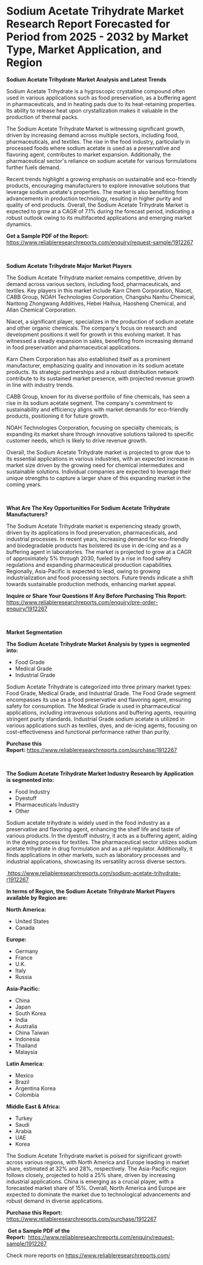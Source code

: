 <p><h1>Sodium Acetate Trihydrate Market Research Report Forecasted for Period from 2025 -  2032 by Market Type, Market Application, and Region</h1></p><p><strong>Sodium Acetate Trihydrate Market Analysis and Latest Trends</strong></p>
<p><p>Sodium Acetate Trihydrate is a hygroscopic crystalline compound often used in various applications such as food preservation, as a buffering agent in pharmaceuticals, and in heating pads due to its heat-retaining properties. Its ability to release heat upon crystallization makes it valuable in the production of thermal packs.</p><p>The Sodium Acetate Trihydrate Market is witnessing significant growth, driven by increasing demand across multiple sectors, including food, pharmaceuticals, and textiles. The rise in the food industry, particularly in processed foods where sodium acetate is used as a preservative and flavoring agent, contributes to market expansion. Additionally, the pharmaceutical sector's reliance on sodium acetate for various formulations further fuels demand. </p><p>Recent trends highlight a growing emphasis on sustainable and eco-friendly products, encouraging manufacturers to explore innovative solutions that leverage sodium acetate's properties. The market is also benefiting from advancements in production technology, resulting in higher purity and quality of end products. Overall, the Sodium Acetate Trihydrate Market is expected to grow at a CAGR of 7.1% during the forecast period, indicating a robust outlook owing to its multifaceted applications and emerging market dynamics.</p></p>
<p><strong>Get a Sample PDF of the Report:&nbsp;</strong> <a href="https://www.reliableresearchreports.com/enquiry/request-sample/1912267?utm_campaign=2286&utm_medium=2&utm_source=Github&utm_content=ia&utm_term=02042025&utm_id=sodium-acetate-trihydrate">https://www.reliableresearchreports.com/enquiry/request-sample/1912267</a></p>
<p>&nbsp;</p>
<p><strong>Sodium Acetate Trihydrate Major Market Players</strong></p>
<p><p>The Sodium Acetate Trihydrate market remains competitive, driven by demand across various sectors, including food, pharmaceuticals, and textiles. Key players in this market include Karn Chem Corporation, Niacet, CABB Group, NOAH Technologies Corporation, Changshu Nanhu Chemical, Nantong Zhongwang Additives, Hebei Haihua, Haosheng Chemical, and Allan Chemical Corporation.</p><p>Niacet, a significant player, specializes in the production of sodium acetate and other organic chemicals. The company's focus on research and development positions it well for growth in this evolving market. It has witnessed a steady expansion in sales, benefiting from increasing demand in food preservation and pharmaceutical applications.</p><p>Karn Chem Corporation has also established itself as a prominent manufacturer, emphasizing quality and innovation in its sodium acetate products. Its strategic partnerships and a robust distribution network contribute to its sustained market presence, with projected revenue growth in line with industry trends.</p><p>CABB Group, known for its diverse portfolio of fine chemicals, has seen a rise in its sodium acetate segment. The company's commitment to sustainability and efficiency aligns with market demands for eco-friendly products, positioning it for future growth.</p><p>NOAH Technologies Corporation, focusing on specialty chemicals, is expanding its market share through innovative solutions tailored to specific customer needs, which is likely to drive revenue growth.</p><p>Overall, the Sodium Acetate Trihydrate market is projected to grow due to its essential applications in various industries, with an expected increase in market size driven by the growing need for chemical intermediates and sustainable solutions. Individual companies are expected to leverage their unique strengths to capture a larger share of this expanding market in the coming years.</p></p>
<p>&nbsp;</p>
<p><strong>What Are The Key Opportunities For Sodium Acetate Trihydrate Manufacturers?</strong></p>
<p><p>The Sodium Acetate Trihydrate market is experiencing steady growth, driven by its applications in food preservation, pharmaceuticals, and industrial processes. In recent years, increasing demand for eco-friendly and biodegradable products has bolstered its use in de-icing and as a buffering agent in laboratories. The market is projected to grow at a CAGR of approximately 5% through 2030, fueled by a rise in food safety regulations and expanding pharmaceutical production capabilities. Regionally, Asia-Pacific is expected to lead, owing to growing industrialization and food processing sectors. Future trends indicate a shift towards sustainable production methods, enhancing market appeal.</p></p>
<p><strong>Inquire or Share Your Questions If Any Before Purchasing This Report:</strong> <a href="https://www.reliableresearchreports.com/enquiry/pre-order-enquiry/1912267?utm_campaign=2286&utm_medium=2&utm_source=Github&utm_content=ia&utm_term=02042025&utm_id=sodium-acetate-trihydrate">https://www.reliableresearchreports.com/enquiry/pre-order-enquiry/1912267</a></p>
<p>&nbsp;</p>
<p><strong>Market Segmentation</strong></p>
<p><strong>The Sodium Acetate Trihydrate Market Analysis by types is segmented into:</strong></p>
<p><ul><li>Food Grade</li><li>Medical Grade</li><li>Industrial Grade</li></ul></p>
<p><p>Sodium Acetate Trihydrate is categorized into three primary market types: Food Grade, Medical Grade, and Industrial Grade. The Food Grade segment encompasses its use as a food preservative and flavoring agent, ensuring safety for consumption. The Medical Grade is used in pharmaceutical applications, including intravenous solutions and buffering agents, requiring stringent purity standards. Industrial Grade sodium acetate is utilized in various applications such as textiles, dyes, and de-icing agents, focusing on cost-effectiveness and functional performance rather than purity.</p></p>
<p><strong>Purchase this Report:&nbsp;</strong><a href="https://www.reliableresearchreports.com/purchase/1912267?utm_campaign=2286&utm_medium=2&utm_source=Github&utm_content=ia&utm_term=02042025&utm_id=sodium-acetate-trihydrate">https://www.reliableresearchreports.com/purchase/1912267</a></p>
<p>&nbsp;</p>
<p><strong>The Sodium Acetate Trihydrate Market Industry Research by Application is segmented into:</strong></p>
<p><ul><li>Food Industry</li><li>Dyestuff</li><li>Pharmaceuticals Industry</li><li>Other</li></ul></p>
<p><p>Sodium acetate trihydrate is widely used in the food industry as a preservative and flavoring agent, enhancing the shelf life and taste of various products. In the dyestuff industry, it acts as a buffering agent, aiding in the dyeing process for textiles. The pharmaceutical sector utilizes sodium acetate trihydrate in drug formulation and as a pH regulator. Additionally, it finds applications in other markets, such as laboratory processes and industrial applications, showcasing its versatility across diverse sectors.</p></p>
<p><a href="https://www.reliableresearchreports.com/sodium-acetate-trihydrate-r1912267?utm_campaign=2286&utm_medium=2&utm_source=Github&utm_content=ia&utm_term=02042025&utm_id=sodium-acetate-trihydrate">&nbsp;https://www.reliableresearchreports.com/sodium-acetate-trihydrate-r1912267</a></p>
<p><strong>In terms of Region, the Sodium Acetate Trihydrate Market Players available by Region are:</strong></p>
<p>
    <p> <strong> North America: </strong>
        <ul>
            <li>United States</li>
            <li>Canada</li>
        </ul>
        </p> 
    <p> <strong> Europe: </strong>
        <ul>
            <li>Germany</li>
            <li>France</li>
            <li>U.K.</li>
            <li>Italy</li>
            <li>Russia</li>
        </ul>
        </p> 
    <p> <strong> Asia-Pacific: </strong>
        <ul>
            <li>China</li>
            <li>Japan</li>
            <li>South Korea</li>
            <li>India</li>
            <li>Australia</li>
            <li>China Taiwan</li>
            <li>Indonesia</li>
            <li>Thailand</li>
            <li>Malaysia</li>
        </ul>
        </p> 
    <p> <strong> Latin America: </strong>
        <ul>
            <li>Mexico</li>
            <li>Brazil</li>
            <li>Argentina Korea</li>
            <li>Colombia</li>
        </ul>
        </p> 
    <p> <strong> Middle East & Africa: </strong>
        <ul>
            <li>Turkey</li>
            <li>Saudi</li>
            <li>Arabia</li>
            <li>UAE</li>
            <li>Korea</li>
        </ul>
    </p>
    </p>
<p><p>The Sodium Acetate Trihydrate market is poised for significant growth across various regions, with North America and Europe leading in market share, estimated at 32% and 28%, respectively. The Asia-Pacific region follows closely, projected to hold a 25% share, driven by increasing industrial applications. China is emerging as a crucial player, with a forecasted market share of 15%. Overall, North America and Europe are expected to dominate the market due to technological advancements and robust demand in diverse applications.</p></p>
<p><strong>Purchase this Report: </strong><a href="https://www.reliableresearchreports.com/purchase/1912267?utm_campaign=2286&utm_medium=2&utm_source=Github&utm_content=ia&utm_term=02042025&utm_id=sodium-acetate-trihydrate">https://www.reliableresearchreports.com/purchase/1912267</a></p>
<p>&nbsp;<strong>Get a Sample PDF of the Report:&nbsp;&nbsp;</strong><a href="https://www.reliableresearchreports.com/enquiry/request-sample/1912267?utm_campaign=2286&utm_medium=2&utm_source=Github&utm_content=ia&utm_term=02042025&utm_id=sodium-acetate-trihydrate">https://www.reliableresearchreports.com/enquiry/request-sample/1912267</a></p>
<p><strong></strong></p>
<p>Check more reports on <a href="https://www.reliableresearchreports.com/?utm_campaign=2286&utm_medium=2&utm_source=Github&utm_content=ia&utm_term=02042025&utm_id=sodium-acetate-trihydrate">https://www.reliableresearchreports.com/</a></p>